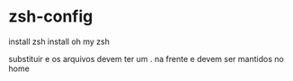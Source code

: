 # zsh-config

install zsh
install oh my zsh

substituir e os arquivos devem ter um . na frente e devem ser mantidos no home

